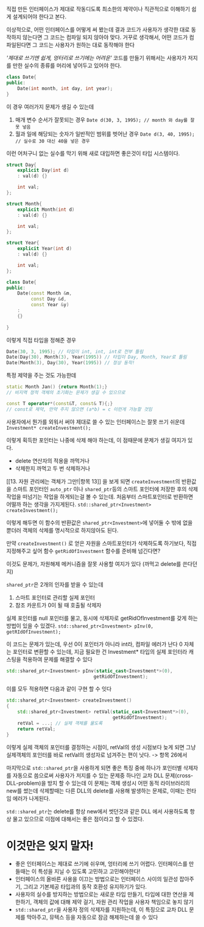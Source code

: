 
직접 만든 인터페이스가 제대로 작동디도록 최소한의 제약이나 직관적으로 이해하기 쉽게 설계되어야 한다고 본다.

이상적으로, 어떤 인터페이스를 어떻게 써 봤는데 결과 코드가 사용자가 생각한 대로 동작하지 않는다면 그 코드는 컴파일 되지 않아야 맞다.
거꾸로 생각해서, 어떤 코드가 컴파일된다면 그 코드는 사용자가 원하는 대로 동작해야 한다

*'제대로 쓰기엔 쉽게, 엉터리로 쓰기에는 어려운'* 코드를 만들기 위해서는 
사용자가 저지를 만한 실수의 종류를 머리에 넣어두고 있어야 한다.

```c++
class Date{
public:
	Date(int month, int day, int year);
}
```

이 경우 여러가지 문제가 생길 수 있는데
1. 매개 변수 순서가 잘못되는 경우
	`Date d(30, 3, 1995); // month 와 day를 잘못 넣음`
2. 월과 일에 해당되는 숫자가 일반적인 범위를 벗어난 경우 
	`Date d(3, 40, 1995); // 실수로 30 대신 40을 넣은 경우`

이런 어처구니 없는 실수를 막기 위해 새로 대입하면 좋은것이 타입 시스템이다.
```c++
struct Day{
	explicit Day(int d)
	: val(d) {}

	int val;
};

struct Month{
	explicit Month(int d)
	: val(d) {}

	int val;
};

struct Year{
	explicit Year(int d)
	: val(d) {}

	int val;
};

class Date{
public:
	Date(const Month &m,
		 const Day &d,
		 const Year &y)
	: 
	{}
	
}
```

이렇게 직접 타입을 정해준 경우
```c++
Date(30, 3, 1995); // 타입이 int, int, int로 전부 틀림
Date(Day(30), Month(3), Year(1995)) // 타입이 Day, Month, Year로 틀림
Date(Month(3), Day(30), Year(1995)) // 정상 동작!
```

특정 제약을 주는 것도 가능한데
```c++
static Month Jan() {return Month(1);} 
// 비지역 정적 객체의 초기화는 문제가 생길 수 있으므로

const T operator*(const&T, const& T){;} 
// const로 제약, 만약 주지 않으면 (a*b) = c 이런게 가능할 것임
```

사용자에서 뭔가를 외워서 써야 제대로 쓸 수 있는 인터페이스는 잘못 쓰기 쉬운데
`Investment* createInvestment();`

이렇게 획득한 포인터는 나중에 삭제 해야 하는데, 이 점때문에 문제가 생길 여지가 있다.
- delete 연산자의 적용을 까먹거나
- 삭제한지 까먹고 두 번 삭제하거나

[[13. 자원 관리에는 객체가 그만!|항목 13]] 을 보게 되면 `createInvestment`의 반환값을 스마트 포인터인  `auto_ptr` 이나 `shared_ptr`등의 스마트 포인터에 저장한 후의 삭제작업을 떠넘기는 작업을 하게되는걸 볼 수 있는데. 
처음부터 스마트포인터로 반환하면 어떨까 하는 생각을 가지게된다.
`std::shared_ptr<Investment> createInvestment();`

이렇게 해두면 이 함수의 반환값은 `shared_ptr<Investment>`에 넣어둘 수 밖에 없을 뿐더러 객체의 삭제를 명시적으로 하지않아도 된다.

만약 `createInvestment()` 로 얻은 자원을 스마트포인터가 삭제하도록 하기보다, 직접 지정해주고 싶어 함수 `getRidOfInvestment` 함수를 준비해 넘긴다면?

이것도 문제가, 자원해제 메커니즘을 잘못 사용할 여지가 있다 (까먹고 delete를 쓴다던지)

`shared_ptr`은 2개의 인자를 받을 수 있는데
1. 스마트 포인터로 관리할 실제 포인터
2. 참조 카운트가 0이 될 때 호출될 삭제자

실제 포인터를 null 포인터를 물고, 동시에 삭제자로 getRidOfInvestment를 갖게 하는 방법이 있을 수 있겠다.
`std::shared_ptr<Investment> pInv(0, getRIdOfInvestment);`

이 코드는 문제가 있는데, 우선 0이 포인터가 아니라 int라, 컴파일 에러가 난다
0 자체는 포인터로 변환할 수 있는데, 지금 필요한 건 Investment\* 타입의 실제 포인터라 캐스팅을 적용하여 문제를 해결할 수 있다

```c++
std::shared_ptr<Investment> pInv(static_cast<Investment*>(0),
								getRidOfInvestment);
```

이를 모두 적용하면 다음과 같이 구현 할 수 잇다
```c++
std::shared_ptr<Investment> createInvestment()
{
	std::shared_ptr<Investment> retVal(static_cast<Investment*>(0),
									   getRidOfInvestment);
	retVal = ...; // 실제 객체를 물도록
	return retVal;
}
```

이렇게 실제 객체의 포인터를 결정하는 시점이, retVal의 생성 시점보다 늦게 되면
그냥 실제객체의 포인터를 바로 retVal의 생성자로 넘겨주는 편이 낫다.
-> 항목 26에서 

마지막으로 `std::shared_ptr`을 사용하게 되면 좋은 특징 중에 하나가
포인터별 삭제자를 자동으로 씀으로써 사용자가 저지를 수 있는 문제중 하나인
교차 DLL 문제(cross-DLL-problem)을 방지 할 수 있는데 이 문제는
객체 생성시 어떤 동적 라이브러리의 new를 썼는데 삭제할때는 다른 DLL의 delete를 사용해 발생하는 문제로, 이때는 런타임 에러가 나게된다.

`std::shared_ptr`는  delete를 항상 new에서 썻던것과 같은 DLL 에서 사용하도록 항상 물고 있으므로 이점에 대해서는 좋은 점이라고 할 수 있겠다.

# 이것만은 잊지 말자!
- 좋은 인터페이스는 제대로 쓰기에 쉬우며, 엉터리에 쓰기 어렵다. 인터페이스를 만들때는 이 특성을 지닐 수 있도록 고민하고 고민해야한다!
- 인터페이스의 올바른 사용을 이끄는 방법으로는 인터페이스 사이의 일관성 잡아주기, 그리고 기본제공 타입과의 동작 호환성 유지하기가 있다.
- 사용자의 실수를 방지하는 방법으로는 새로운 타입 만들기, 타입에 대한 연산을 제한하기, 객체의 값에 대해 제약 걸기, 자원 관리 작업을 사용자 책임으로 놓지 않기
- `std::shared_ptr`을 사용자 정의 삭제자를 지원하는데, 이 특징으로 교차 DLL 문제를 막아주고, 뮤텍스 등을 자동으로 잠금 해제하는데 쓸 수 있다